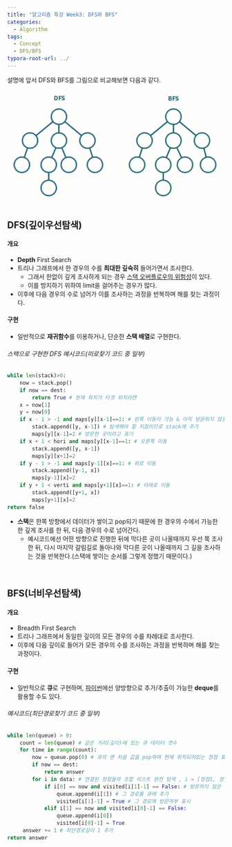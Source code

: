 ```yaml
---
title: "알고리즘 특강 Week3: DFS와 BFS"
categories:	
  - Algorithm
tags:
  - Concept
  - DFS/BFS
typora-root-url: ../
---
```


설명에 앞서 DFS와 BFS를 그림으로 비교해보면 다음과 같다.

<img src = "/assets/images/post_image/algorithm/dfs_bfs.gif"/>

<br/>



## DFS(깊이우선탐색)

#### 개요

- **Depth** First Search
- 트리나 그래프에서 한 경우의 수를 **최대한 깊숙히** 들어가면서 조사한다.
  - 그래서 한없이 깊게 조사하게 되는 경우 <u>스택 오버플로우의 위험성</u>이 있다.
  - 이를 방지하기 위하여 limit을 걸어주는 경우가 많다.
- 이후에 다음 경우의 수로 넘어가 이를 조사하는 과정을 반복하며 해를 찾는 과정이다.



#### 구현

- 일반적으로 **재귀함수**를 이용하거나, 단순한 **스택 배열**로 구현한다.

###### 스택으로 구현한 DFS 예시코드(미로찾기 코드 중 일부)

```python
while len(stack)>0:
	now = stack.pop()
	if now == dest:
        return True # 현재 위치가 타겟 위치라면
    x = now[1]
    y = now[0]
    if x - 1 > -1 and maps[y][x-1]==1: # 왼쪽 이동이 가능 & 아직 방문하지 않은 이동가능한 곳
    	stack.append([y, x-1]) # 탐색해야 할 지점이므로 stack에 추가
        maps[y][x-1]=2 # 방문한 곳이라고 표기
    if x + 1 < hori and maps[y][x-1]==1: # 오른쪽 이동
        stack.append([y, x-1])
        maps[y][x+1]=2
    if y - 1 > -1 and maps[y-1][x]==1: # 위로 이동
        stack.append([y-1, x])
        maps[y-1][x]=2
    if y + 1 < verti and maps[y+1][x]==1: # 아래로 이동
        stack.append([y+1, x])
        maps[y+1][x]=2
return false       
```

- **스택**은 한쪽 방향에서 데이터가 쌓이고 pop되기 때문에 한 경우의 수에서 가능한 한 깊게 조사를 한 뒤, 다음 경우의 수로 넘어간다.
  - 예시코드에선 어떤 방향으로 진행한 뒤에 막다른 곳이 나올때까지 우선 쭉 조사한 뒤, 다시 마지막 갈림길로 돌아나와 막다른 곳이 나올때까지 그 길을 조사하는 것을 반복한다.(스택에 쌓이는 순서를 그렇게 정했기 때문이다.)

<br/>

## BFS(너비우선탐색)

#### 개요

- Breadth First Search
- 트리나 그래프에서 동일한 깊이의 모든 경우의 수를 차례대로 조사한다.
- 이후에 다음 깊이로 들어가 모든 경우의 수를 조사하는 과정을 반복하며 해를 찾는 과정이다.



#### 구현

- 일반적으로 **큐**로 구현하며, <u>파이썬</u>에선 양방향으로 추가/추출이 가능한 **deque**를 활용할 수도 있다.

###### 예시코드(최단경로찾기 코드 중 일부)

```python
while len(queue) > 0:
    count = len(queue) # 같은 거리(깊이)에 있는 큐 데이터 갯수
    for time in range(count):
        now = queue.pop(0) # 큐의 맨 처음 값을 pop하여 현재 위치되어있는 정점 표시
		if now == dest:
            return answer
        for i in data: # 연결된 정점들의 조합 리스트 완전 탐색 , i = [정점1, 정점2]
			if i[0] == now and visited[i[1]-1] == False: # 방문하지 않은 연결된 경로라면
                queue.append(i[1]) # 그 경로를 큐에 추가
                visited[i[1]-1] = True # 그 경로에 방문여부 표시
            elif i[1] == now and visited[i[0]-1] == False:
                queue.append(i[0])
                visited[i[0]-1] = True
     answer += 1 # 최단경로길이 1 추가
return answer                
```





